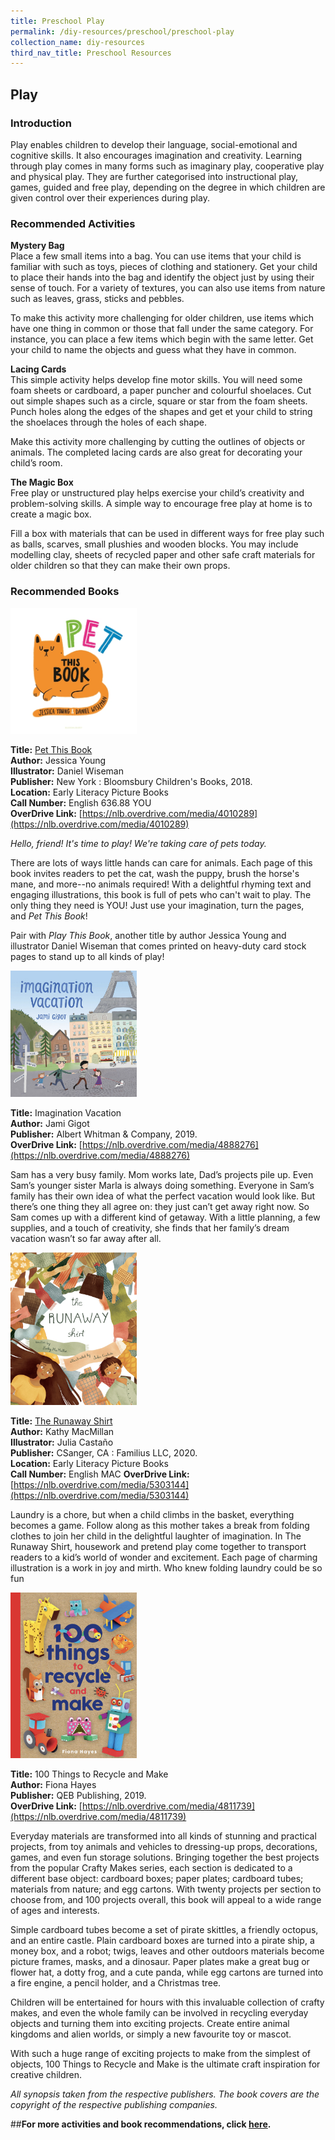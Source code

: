 ```yaml
---
title: Preschool Play
permalink: /diy-resources/preschool/preschool-play
collection_name: diy-resources
third_nav_title: Preschool Resources
---
```


## **Play**

### **Introduction**

Play enables children to develop their language, social-emotional and cognitive skills. It also encourages imagination and creativity. Learning through play comes in many forms such as imaginary play, cooperative play and physical play. They are further categorised into instructional play, games, guided and free play, depending on the degree in which children are given control over their experiences during play.

### **Recommended Activities**

**Mystery Bag** <br>
Place a few small items into a bag. You can use items that your child is familiar with such as toys, pieces of clothing and stationery. Get your child to place their hands into the bag and identify the object just by using their sense of touch. For a variety of textures, you can also use items from nature such as leaves, grass, sticks and pebbles. 

To make this activity more challenging for older children, use items which have one thing in common or those that fall under the same category. For instance, you can place a few items which begin with the same letter. Get your child to name the objects and guess what they have in common.

**Lacing Cards** <br>
This simple activity helps develop fine motor skills. You will need some foam sheets or cardboard, a paper puncher and colourful shoelaces. Cut out simple shapes such as a circle, square or star from the foam sheets. Punch holes along the edges of the shapes and get et your child to string the shoelaces through the holes of each shape.

Make this activity more challenging by cutting the outlines of objects or animals. The completed lacing cards are also great for decorating your child’s room.

**The Magic Box** <br>
Free play or unstructured play helps exercise your child’s creativity and problem-solving skills. A simple way to encourage free play at home is to create a magic box. 

Fill a box with materials that can be used in different ways for free play such as balls, scarves, small plushies and wooden blocks. You may include modelling clay, sheets of recycled paper and other safe craft materials for older children so that they can make their own props.

### **Recommended Books**

<img src="/images/diyresources/preschool/Pet this book.JPG" alt="Pet" style="width:40%">

**Title:** [Pet This Book](https://catalogue.nlb.gov.sg/cgi-bin/spydus.exe/ENQ/WPAC/BIBENQ?SETLVL=1&BRN=203140572) <br>
**Author:** Jessica Young <br>
**Illustrator:** Daniel Wiseman <br>
**Publisher:** New York : Bloomsbury Children's Books, 2018. <br>
**Location:** Early Literacy Picture Books <br>
**Call Number:** English 636.88 YOU <br>
**OverDrive Link:** [https://nlb.overdrive.com/media/4010289](https://nlb.overdrive.com/media/4010289) <br>

_Hello, friend! It's time to play! We're taking care of pets today._

There are lots of ways little hands can care for animals. Each page of this book invites readers to pet the cat, wash the puppy, brush the horse's mane, and more--no animals required! With a delightful rhyming text and engaging illustrations, this book is full of pets who can't wait to play. The only thing they need is YOU! Just use your imagination, turn the pages, and _Pet This Book_!

Pair with _Play This Book_, another title by author Jessica Young and illustrator Daniel Wiseman that comes printed on heavy-duty card stock pages to stand up to all kinds of play!

<img src="/images/diyresources/preschool/Imagination vacation.jpg" alt="Imagination Vacation" style="width:40%">

**Title:** Imagination Vacation <br>
**Author:** Jami Gigot <br>
**Publisher:** Albert Whitman & Company, 2019. <br>
**OverDrive Link:** [https://nlb.overdrive.com/media/4888276](https://nlb.overdrive.com/media/4888276) <br>

Sam has a very busy family. Mom works late, Dad’s projects pile up. Even Sam’s younger sister Marla is always doing something. Everyone in Sam’s family has their own idea of what the perfect vacation would look like. But there’s one thing they all agree on: they just can’t get away right now. So Sam comes up with a different kind of getaway. With a little planning, a few supplies, and a touch of creativity, she finds that her family’s dream vacation wasn’t so far away after all.

<img src="/images/diyresources/preschool/The runaway shirt.jpg" alt="Runaway shirt" style="width:40%">

**Title:** [The Runaway Shirt](https://catalogue.nlb.gov.sg/cgi-bin/spydus.exe/ENQ/WPAC/BIBENQ?SETLVL=1&BRN=205261685) <br>
**Author:** Kathy MacMillan <br>
**Illustrator:** Julia Castaño <br>
**Publisher:** CSanger, CA : Familius LLC, 2020. <br>
**Location:** Early Literacy Picture Books <br>
**Call Number:** English MAC
**OverDrive Link:** [https://nlb.overdrive.com/media/5303144](https://nlb.overdrive.com/media/5303144) <br>

Laundry is a chore, but when a child climbs in the basket, everything becomes a game. Follow along as this mother takes a break from folding clothes to join her child in the delightful laughter of imagination. In The Runaway Shirt, housework and pretend play come together to transport readers to a kid’s world of wonder and excitement. Each page of charming illustration is a work in joy and mirth. Who knew folding laundry could be so fun

<img src="/images/diyresources/preschool/100 things to recycle and make.jpg" alt="100 things" style="width:40%">

**Title:** 100 Things to Recycle and Make <br>
**Author:** Fiona Hayes <br>
**Publisher:** QEB Publishing, 2019. <br>
**OverDrive Link:** [https://nlb.overdrive.com/media/4811739](https://nlb.overdrive.com/media/4811739) <br>

Everyday materials are transformed into all kinds of stunning and practical projects, from toy animals and vehicles to dressing-up props, decorations, games, and even fun storage solutions. Bringing together the best projects from the popular Crafty Makes series, each section is dedicated to a different base object: cardboard boxes; paper plates; cardboard tubes; materials from nature; and egg cartons. With twenty projects per section to choose from, and 100 projects overall, this book will appeal to a wide range of ages and interests. 

Simple cardboard tubes become a set of pirate skittles, a friendly octopus, and an entire castle. Plain cardboard boxes are turned into a pirate ship, a money box, and a robot; twigs, leaves and other outdoors materials become picture frames, masks, and a dinosaur. Paper plates make a great bug or flower hat, a dotty frog, and a cute panda, while egg cartons are turned into a fire engine, a pencil holder, and a Christmas tree. 

Children will be entertained for hours with this invaluable collection of crafty makes, and even the whole family can be involved in recycling everyday objects and turning them into exciting projects. Create entire animal kingdoms and alien worlds, or simply a new favourite toy or mascot. 

With such a huge range of exciting projects to make from the simplest of objects, 100 Things to Recycle and Make is the ultimate craft inspiration for creative children.

_All synopsis taken from the respective publishers. The book covers are the copyright of the respective publishing companies._

##**For more activities and book recommendations, click [here](images/diyresources/preschool/ELPractices_Compiled01.pdf).**
